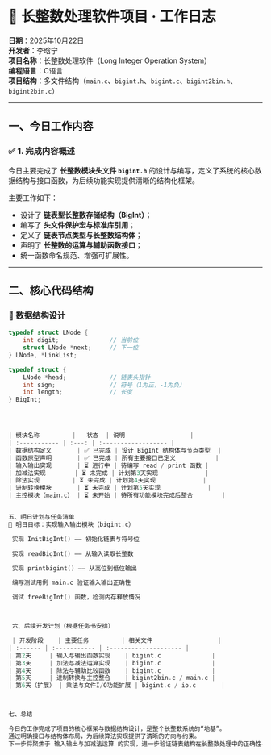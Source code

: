 # 🧮 长整数处理软件项目 · 工作日志

**日期**：2025年10月22日  
**开发者**：李晗宁  
**项目名称**：长整数处理软件（Long Integer Operation System）  
**编程语言**：C语言  
**项目结构**：多文件结构（`main.c`、`bigint.h`、`bigint.c`、`bigint2bin.h`、`bigint2bin.c`）

---

## 一、今日工作内容

### ✅ 1. 完成内容概述
今日主要完成了 **长整数模块头文件 `bigint.h`** 的设计与编写，定义了系统的核心数据结构与接口函数，为后续功能实现提供清晰的结构化框架。

主要工作如下：

- 设计了 **链表型长整数存储结构（BigInt）**；
- 编写了 **头文件保护宏与标准库引用**；
- 定义了 **链表节点类型与长整数结构体**；
- 声明了 **长整数的运算与辅助函数接口**；
- 统一函数命名规范、增强可扩展性。

---

## 二、核心代码结构

### 📂 数据结构设计
```c
typedef struct LNode {
    int digit;              // 当前位
    struct LNode *next;     // 下一位
} LNode, *LinkList;

typedef struct {
    LNode *head;            // 链表头指针
    int sign;               // 符号（1为正，-1为负）
    int length;             // 长度
} BigInt;




| 模块名称         |   状态  | 说明                  |
| :----------- | :---: | :------------------ |
| 数据结构定义       | ✅ 已完成 | 设计 BigInt 结构体与节点类型  |
| 函数原型声明       | ✅ 已完成 | 所有主要接口已定义           |
| 输入输出实现       | ⏳ 进行中 | 待编写 read / print 函数 |
| 加减法实现        | ⏳ 未完成 | 计划第3天实现             |
| 除法实现         | ⏳ 未完成 | 计划第4天实现             |
| 进制转换模块       | ⏳ 未完成 | 计划第5天实现             |
| 主控模块（main.c） | ⏳ 未开始 | 待所有功能模块完成后整合        |


五、明日计划与任务清单
🎯 明日目标：实现输入输出模块（bigint.c）

 实现 InitBigInt() —— 初始化链表与符号位

 实现 readBigInt() —— 从输入读取长整数

 实现 printbigint() —— 从高位到低位输出

 编写测试用例 main.c 验证输入输出正确性

 调试 freeBigInt() 函数，检测内存释放情况



 六、后续开发计划（根据任务书安排）

 | 开发阶段    | 主要任务         | 相关文件                  |
| :------ | :----------- | :-------------------- |
| 第2天     | 输入与输出函数实现    | bigint.c              |
| 第3天     | 加法与减法运算实现    | bigint.c              |
| 第4天     | 除法与辅助比较函数    | bigint.c              |
| 第5天     | 进制转换与主控整合    | bigint2bin.c / main.c |
| 第6天（扩展） | 乘法与文件I/O功能扩展 | bigint.c / io.c       |



七、总结

今日的工作完成了项目的核心框架与数据结构设计，是整个长整数系统的“地基”。
通过明确接口与结构体布局，为后续算法实现提供了清晰的方向与约束。
下一步将聚焦于 输入输出与加减法运算 的实现，进一步验证链表结构在长整数处理中的正确性与效率。
